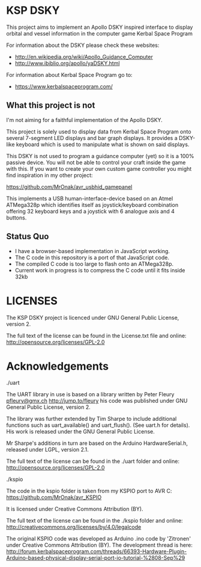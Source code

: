 # KSP DSKY
This project aims to implement an Apollo DSKY inspired interface to display 
orbital and vessel information in the computer game Kerbal Space Program

For information about the DSKY please check these websites:
- http://en.wikipedia.org/wiki/Apollo_Guidance_Computer
- http://www.ibiblio.org/apollo/yaDSKY.html

For information about Kerbal Space Program go to:
- https://www.kerbalspaceprogram.com/

## What this project is not
I'm not aiming for a faithful implementation of the Apollo DSKY. 

This project is solely used to display data from Kerbal Space Program onto
several 7-segment LED displays and bar graph displays. It provides a DSKY-like
keyboard which is used to manipulate what is shown on said displays.

This DSKY is not used to program a guidance computer (yet) so it is a 100%
passive device. You will not be able to control your craft inside the game
with this. If you want to create your own custom game controller you might
find inspiration in my other project: 

https://github.com/MrOnak/avr_usbhid_gamepanel

This implements a USB human-interface-device based on an Atmel ATMega328p
which identifies itself as joystick/keyboard combination offering 32 keyboard
keys and a joystick with 6 analogue axis and 4 buttons.

## Status Quo
- I have a browser-based implementation in JavaScript working.
- The C code in this repository is a port of that JavaScript code.
- The compiled C code is too large to flash onto an ATMega328p.
- Current work in progress is to compress the C code until it fits inside 32kb

# LICENSES
The KSP DSKY project is licenced under GNU General Public License, version 2.

The full text of the license can be found in the License.txt file and online:
    http://opensource.org/licenses/GPL-2.0

# Acknowledgements
./uart

The UART library in use is based on a library written by Peter Fleury 
    <pfleury@gmx.ch>   http://jump.to/fleury
    his code was published under GNU General Public License, version 2.

The library was further extended by Tim Sharpe to include additional functions 
    such as uart_available() and uart_flush(). (See uart.h for details).
    His work is released under the GNU General Public License.

Mr Sharpe's additions in turn are based on the Arduino HardwareSerial.h,
    released under LGPL, version 2.1.
	
The full text of the license can be found in the ./uart folder and online:
    http://opensource.org/licenses/GPL-2.0
	
./kspio

The code in the kspio folder is taken from my KSPIO port to AVR C:
https://github.com/MrOnak/avr_KSPIO

It is licensed under Creative Commons Attribution (BY).

The full text of the license can be found in the ./kspio folder and online:
    http://creativecommons.org/licenses/by/4.0/legalcode

The original KSPIO code was developed as Arduino .ino code by 'Zitronen'
under Creative Commons Attribution (BY). The development thread is here:
http://forum.kerbalspaceprogram.com/threads/66393-Hardware-Plugin-Arduino-based-physical-display-serial-port-io-tutorial-%2808-Sep%29

